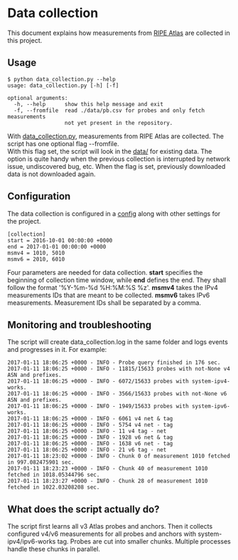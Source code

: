 # Data collection
This document explains how measurements from [RIPE Atlas](https://atlas.ripe.net) are collected in this project.
## Usage
```
$ python data_collection.py --help
usage: data_collection.py [-h] [-f]

optional arguments:
  -h, --help      show this help message and exit
  -f, --fromfile  read ./data/pb.csv for probes and only fetch measurements
                  not yet present in the repository.

```
With [data_collection.py](../data_collection.py), measurements from RIPE Atlas are collected.
The script has one optional flag --fromfile.  
With this flag set, the script will look in the [data/](../data/) for existing data.
The option is quite handy when the previous collection is interrupted by network issue, undiscovered bug, etc.
When the flag is set, previously downloaded data is not downloaded again.

## Configuration
The data collection is configured in a [config](../config) along with other settings for the project.
```
[collection]
start = 2016-10-01 00:00:00 +0000
end = 2017-01-01 00:00:00 +0000
msmv4 = 1010, 5010
msmv6 = 2010, 6010
```
Four parameters are needed for data collection.
__start__ specifies the beginning of collection time window, while __end__ defines the end.
They shall follow the format '%Y-%m-%d %H:%M:%S %z'.
__msmv4__ takes the IPv4 measurements IDs that are meant to be collected.
__msmv6__ takes IPv6 measurements.
Measurement IDs shall be separated by a comma.

## Monitoring and troubleshooting
The script will create data_collection.log in the same folder and logs events and progresses in it.
For example:
```
2017-01-11 18:06:25 +0000 - INFO - Probe query finished in 176 sec.
2017-01-11 18:06:25 +0000 - INFO - 11815/15633 probes with not-None v4 ASN and prefixes.
2017-01-11 18:06:25 +0000 - INFO - 6072/15633 probes with system-ipv4-works.
2017-01-11 18:06:25 +0000 - INFO - 3566/15633 probes with not-None v6 ASN and prefixes.
2017-01-11 18:06:25 +0000 - INFO - 1949/15633 probes with system-ipv6-works.
2017-01-11 18:06:25 +0000 - INFO - 6061 v4 net & tag
2017-01-11 18:06:25 +0000 - INFO - 5754 v4 net - tag
2017-01-11 18:06:25 +0000 - INFO - 11 v4 tag - net
2017-01-11 18:06:25 +0000 - INFO - 1928 v6 net & tag
2017-01-11 18:06:25 +0000 - INFO - 1638 v6 net - tag
2017-01-11 18:06:25 +0000 - INFO - 21 v6 tag - net
2017-01-11 18:23:02 +0000 - INFO - Chunk 0 of measurement 1010 fetched in 997.082475901 sec.
2017-01-11 18:23:23 +0000 - INFO - Chunk 40 of measurement 1010 fetched in 1018.05344796 sec.
2017-01-11 18:23:27 +0000 - INFO - Chunk 28 of measurement 1010 fetched in 1022.03208208 sec.
```

## What does the script actually do?
The script first learns all v3 Atlas probes and anchors.
Then it collects configured v4/v6 measurements for all probes and anchors with system-ipv4/ipv6-works tag.
Probes are cut into smaller chunks. Multiple processes handle these chunks in parallel.

